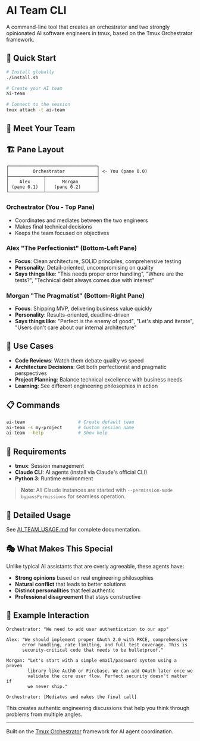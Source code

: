 # AI Team CLI

A command-line tool that creates an orchestrator and two strongly opinionated AI software engineers in tmux, based on the Tmux Orchestrator framework.

## 🚀 Quick Start

```bash
# Install globally
./install.sh

# Create your AI team
ai-team

# Connect to the session
tmux attach -t ai-team
```

## 🤖 Meet Your Team

## 🏗️ Pane Layout

```
┌─────────────────────────────────┐
│         Orchestrator            │ <- You (pane 0.0)
├─────────────┬───────────────────┤
│    Alex     │      Morgan       │
│ (pane 0.1)  │   (pane 0.2)      │
└─────────────┴───────────────────┘
```

### **Orchestrator** (You - Top Pane)
- Coordinates and mediates between the two engineers
- Makes final technical decisions
- Keeps the team focused on objectives

### **Alex "The Perfectionist"** (Bottom-Left Pane)
- **Focus**: Clean architecture, SOLID principles, comprehensive testing
- **Personality**: Detail-oriented, uncompromising on quality
- **Says things like**: "This needs proper error handling", "Where are the tests?", "Technical debt always comes due with interest"

### **Morgan "The Pragmatist"** (Bottom-Right Pane)
- **Focus**: Shipping MVP, delivering business value quickly
- **Personality**: Results-oriented, deadline-driven
- **Says things like**: "Perfect is the enemy of good", "Let's ship and iterate", "Users don't care about our internal architecture"

## 🎯 Use Cases

- **Code Reviews**: Watch them debate quality vs speed
- **Architecture Decisions**: Get both perfectionist and pragmatic perspectives
- **Project Planning**: Balance technical excellence with business needs
- **Learning**: See different engineering philosophies in action

## 📋 Commands

```bash
ai-team                    # Create default team
ai-team -s my-project      # Custom session name
ai-team --help             # Show help
```

## 🔧 Requirements

- **tmux**: Session management
- **Claude CLI**: AI agents (install via Claude's official CLI)
- **Python 3**: Runtime environment

> **Note**: All Claude instances are started with `--permission-mode bypassPermissions` for seamless operation.

## 📖 Detailed Usage

See [AI_TEAM_USAGE.md](AI_TEAM_USAGE.md) for complete documentation.

## 🎭 What Makes This Special

Unlike typical AI assistants that are overly agreeable, these agents have:

- **Strong opinions** based on real engineering philosophies
- **Natural conflict** that leads to better solutions
- **Distinct personalities** that feel authentic
- **Professional disagreement** that stays constructive

## 🚧 Example Interaction

```
Orchestrator: "We need to add user authentication to our app"

Alex: "We should implement proper OAuth 2.0 with PKCE, comprehensive
      error handling, rate limiting, and full test coverage. This is
      security-critical code that needs to be bulletproof."

Morgan: "Let's start with a simple email/password system using a proven
        library like Auth0 or Firebase. We can add OAuth later once we
        validate the core user flow. Perfect security doesn't matter if
        we never ship."

Orchestrator: [Mediates and makes the final call]
```

This creates authentic engineering discussions that help you think through problems from multiple angles.

---

Built on the [Tmux Orchestrator](https://github.com/your-repo) framework for AI agent coordination.
